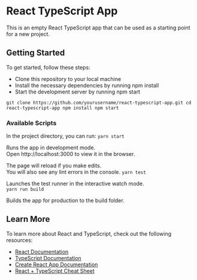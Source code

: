 # React TypeScript App

This is an empty React TypeScript app that can be used as a starting point for a new project.

## Getting Started

To get started, follow these steps:

- Clone this repository to your local machine
- Install the necessary dependencies by running npm install
- Start the development server by running npm start

`
git clone https://github.com/yourusername/react-typescript-app.git
cd react-typescript-app
npm install
npm start
`

### Available Scripts

In the project directory, you can run:
`yarn start`

Runs the app in development mode.<br />
Open http://localhost:3000 to view it in the browser.

The page will reload if you make edits.<br />
You will also see any lint errors in the console.
`yarn test`

Launches the test runner in the interactive watch mode.<br />
`yarn run build`

Builds the app for production to the build folder.<br />

## Learn More

To learn more about React and TypeScript, check out the following resources:

- [React Documentation](https://reactjs.org/docs/getting-started.html)
- [TypeScript Documentation](https://www.typescriptlang.org/docs/)
- [Create React App Documentation](https://create-react-app.dev/docs/getting-started/)
- [React + TypeScript Cheat Sheet](https://github.com/typescript-cheatsheets/react-typescript-cheatsheet)